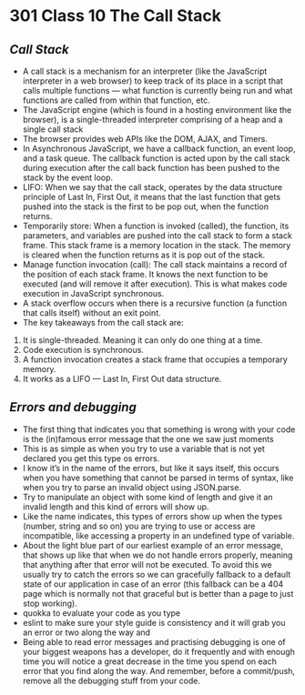 # 301 Class 10 The Call Stack

## <i>Call Stack</i>

- A call stack is a mechanism for an interpreter (like the JavaScript interpreter in a web browser) to keep track of its place in a script that calls multiple functions — what function is currently being run and what functions are called from within that function, etc.
- The JavaScript engine (which is found in a hosting environment like the browser), is a single-threaded interpreter comprising of a heap and a single call stack
- The browser provides web APIs like the DOM, AJAX, and Timers.
- In Asynchronous JavaScript, we have a callback function, an event loop, and a task queue. The callback function is acted upon by the call stack during execution after the call back function has been pushed to the stack by the event loop.
- LIFO: When we say that the call stack, operates by the data structure principle of Last In, First Out, it means that the last function that gets pushed into the stack is the first to be pop out, when the function returns.
- Temporarily store: When a function is invoked (called), the function, its parameters, and variables are pushed into the call stack to form a stack frame. This stack frame is a memory location in the stack. The memory is cleared when the function returns as it is pop out of the stack.
- Manage function invocation (call): The call stack maintains a record of the position of each stack frame. It knows the next function to be executed (and will remove it after execution). This is what makes code execution in JavaScript synchronous.
- A stack overflow occurs when there is a recursive function (a function that calls itself) without an exit point.
- The key takeaways from the call stack are:
1. It is single-threaded. Meaning it can only do one thing at a time.
2. Code execution is synchronous.
3. A function invocation creates a stack frame that occupies a temporary memory.
4. It works as a LIFO — Last In, First Out data structure.

## <i>Errors and debugging</i>
- The first thing that indicates you that something is wrong with your code is the (in)famous error message that the one we saw just moments 
- This is as simple as when you try to use a variable that is not yet declared you get this type os errors.
- I know it’s in the name of the errors, but like it says itself, this occurs when you have something that cannot be parsed in terms of syntax, like when you try to parse an invalid object using JSON.parse.
- Try to manipulate an object with some kind of length and give it an invalid length and this kind of errors will show up.
- Like the name indicates, this types of errors show up when the types (number, string and so on) you are trying to use or access are incompatible, like accessing a property in an undefined type of variable.
- About the light blue part of our earliest example of an error message, that shows up like that when we do not handle errors properly, meaning that anything after that error will not be executed. To avoid this we usually try to catch the errors so we can gracefully fallback to a default state of our application in case of an error (this fallback can be a 404 page which is normally not that graceful but is better than a page to just stop working).
- quokka to evaluate your code as you type
- eslint to make sure your style guide is consistency and it will grab you an error or two along the way and
- Being able to read error messages and practising debugging is one of your biggest weapons has a developer, do it frequently and with enough time you will notice a great decrease in the time you spend on each error that you find along the way. And remember, before a commit/push, remove all the debugging stuff from your code.
